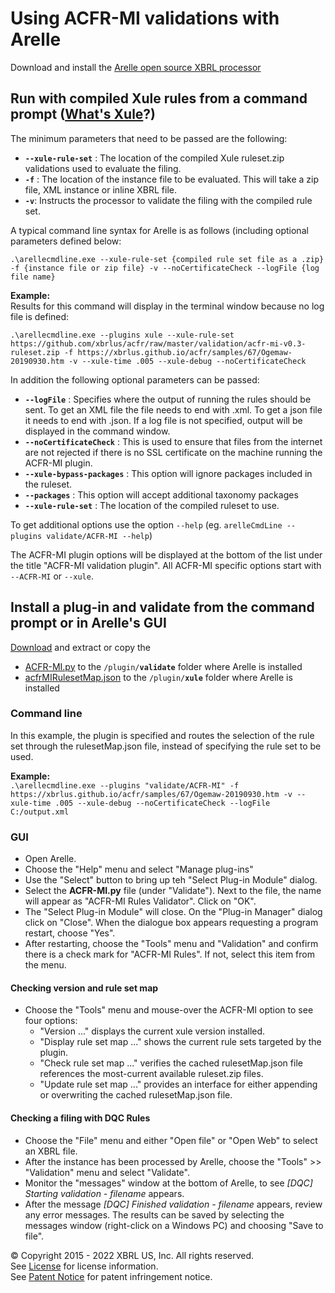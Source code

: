 # Using ACFR-MI validations with Arelle 

Download and install the [Arelle open source XBRL processor](https://arelle.org/pub)

## Run with compiled Xule rules from a command prompt ([What's Xule](https://xbrl.us/xule)?)
The minimum parameters that need to be passed are the following:
* **`--xule-rule-set`** : The location of the compiled Xule ruleset.zip validations used to evaluate the filing.
* **`-f`** : The location of the instance file to be evaluated. This will take a zip file, XML instance or inline XBRL file.
* **`-v`**: Instructs the processor to validate the filing with the compiled rule set.

A typical command line syntax for Arelle is as follows (including optional parameters defined below:

`.\arellecmdline.exe --xule-rule-set {compiled rule set file as a .zip} -f {instance file or zip file} -v --noCertificateCheck --logFile {log file name}`

**Example:**  
Results for this command will display in the terminal window because no log file is defined:

`.\arellecmdline.exe --plugins xule --xule-rule-set https://github.com/xbrlus/acfr/raw/master/validation/acfr-mi-v0.3-ruleset.zip -f https://xbrlus.github.io/acfr/samples/67/Ogemaw-20190930.htm -v --xule-time .005 --xule-debug --noCertificateCheck`

In addition the following optional parameters can be passed:

* **`--logFile`** : Specifies where the output of running the rules should be sent. To get an XML file the file needs to end with .xml. To get a json file it needs to end with .json. If a log file is not specified, output will be displayed in the command window.
* **`--noCertificateCheck`** : This is used to ensure that files from the internet are not rejected if there is no SSL certificate on the machine running the ACFR-MI plugin.
* **`--xule-bypass-packages`** : This option will ignore packages included in the ruleset.  
* **`--packages`** : This option will accept additional taxonomy packages
* **`--xule-rule-set`** : The location of the compiled ruleset to use. 

To get additional options use the option `--help` (eg. `arelleCmdLine --plugins validate/ACFR-MI --help`)

The ACFR-MI plugin options will be displayed at the bottom of the list under the title "ACFR-MI validation plugin". All ACFR-MI specific options start with `--ACFR-MI` or `--xule`.

## Install a plug-in and validate from the command prompt or in Arelle's GUI

[Download](https://github.com/xbrlus/acfr/raw/master/validation/ACFR-MI-plugin.zip) and extract or copy the 
- [ACFR-MI.py](https://github.com/xbrlus/acfr/raw/master/validation/ACFR-MI.py) to the `/plugin/`**`validate`** folder where Arelle is installed 
- [acfrMIRulesetMap.json](https://github.com/xbrlus/acfr/raw/master/validation/acfrMIRulesetMap.json) to the `/plugin/`**`xule`** folder where Arelle is installed 

### Command line
In this example, the plugin is specified and routes the selection of the rule set through the rulesetMap.json file, instead of specifying the rule set to be used.

**Example:**  
`.\arellecmdline.exe --plugins "validate/ACFR-MI" -f https://xbrlus.github.io/acfr/samples/67/Ogemaw-20190930.htm -v --xule-time .005 --xule-debug --noCertificateCheck --logFile C:/output.xml`   

### GUI
* Open Arelle.
* Choose the "Help" menu and select "Manage plug-ins" 
* Use the "Select" button to bring up teh "Select Plug-in Module" dialog. 
* Select the **ACFR-MI.py** file (under "Validate"). Next to the file, the name will appear as "ACFR-MI Rules Validator". Click on "OK". 
* The "Select Plug-in Module" will close. On the "Plug-in Manager" dialog click on "Close". When the dialogue box appears requesting a program restart, choose "Yes".
* After restarting, choose the "Tools" menu and "Validation" and confirm there is a check mark for "ACFR-MI Rules". If not, select this item from the menu.

#### Checking version and rule set map
* Choose the "Tools" menu and mouse-over the ACFR-MI option to see four options:
    * "Version ..." displays the current xule version installed.
    * "Display rule set map ..." shows the current rule sets targeted by the plugin.
    * "Check rule set map ..." verifies the cached rulesetMap.json file references the most-current available ruleset.zip files.
    * "Update rule set map ..." provides an interface for either appending or overwriting the cached rulesetMap.json file.

#### Checking a filing with DQC Rules
* Choose the "File" menu and either "Open file" or "Open Web" to select an XBRL file.
* After the instance has been processed by Arelle, choose the "Tools" >> "Validation" menu and select "Validate".
* Monitor the "messages" window at the bottom of Arelle, to see _[DQC] Starting validation - filename_ appears.
* After the message _[DQC] Finished validation - filename_ appears, review any error messages. The results can be saved by selecting the messages window (right-click on a Windows PC) and choosing "Save to file".

© Copyright 2015 - 2022 XBRL US, Inc. All rights reserved.   
See [License](https://xbrl.us/dqc-license) for license information.  
See [Patent Notice](https://xbrl.us/dqc-patent) for patent infringement notice.
